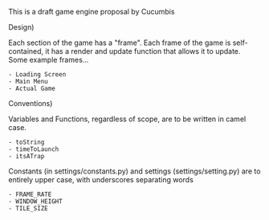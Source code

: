 This is a draft game engine proposal by Cucumbis

Design)

Each section of the game has a "frame". Each frame of the game is self-contained, it has a render and update function that allows it to update. Some example frames...

	- Loading Screen
	- Main Menu
	- Actual Game

Conventions)

Variables and Functions, regardless of scope, are to be written in camel case.

	- toString
	- timeToLaunch
	- itsATrap

Constants (in settings/constants.py) and settings (settings/setting.py) are to entirely upper case, with underscores separating words

	- FRAME_RATE
	- WINDOW_HEIGHT
	- TILE_SIZE
